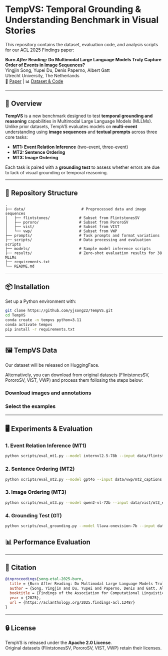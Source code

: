# TempVS: **Temp**oral Grounding & Understanding Benchmark in **V**isual **S**tories

This repository contains the dataset, evaluation code, and analysis scripts for our ACL 2025 Findings paper:

**Burn *After* Reading: Do Multimodal Large Language Models Truly Capture Order of Events in Image Sequences?**  
Yingjin Song, Yupei Du, Denis Paperno, Albert Gatt  
Utrecht University, The Netherlands  
📄 [Paper](https://aclanthology.org/2025.findings-acl.1248/) | 📊 [Dataset & Code](https://github.com/yjsong22/TempVS)

---

## 📌 Overview

**TempVS** is a new benchmark designed to test **temporal grounding and reasoning** capabilities in Multimodal Large Language Models (MLLMs). Unlike prior datasets, TempVS evaluates models on **multi-event** understanding using **image sequences** and **textual prompts** across three core tasks:

- **MT1: Event Relation Inference** (two-event, three-event)
- **MT2: Sentence Ordering**  
- **MT3: Image Ordering**  

Each task is paired with a **grounding test** to assess whether errors are due to lack of visual grounding or temporal reasoning.

---

## 📁 Repository Structure

```
.
├── data/                         # Preprocessed data and image sequences
│   ├── flintstones/             # Subset from FlintstonesSV
│   ├── pororo/                  # Subset from PororoSV
│   ├── vist/                    # Subset from VIST
│   └── vwp/                     # Subset from VWP
├── prompts/                     # Task prompts and format variations
├── scripts/                     # Data processing and evaluation scripts
├── models/                      # Sample model inference scripts
├── results/                     # Zero-shot evaluation results for 38 MLLMs
├── requirements.txt
└── README.md
```

---

## 📦 Installation

Set up a Python environment with:

```bash
git clone https://github.com/yjsong22/TempVS.git
cd TempVS
conda create -n tempvs python=3.11
conda activate tempvs
pip install -r requirements.txt
```

---

## 🖼️ TempVS Data

Our dataset will be released on HuggingFace.

Alternatively, you can download from original datasets (FlintstonesSV, PororoSV, VIST, VWP) and process them follosing the steps below:

### Download images and annotations

### Select the examples

---

## 🖥️ Experiments & Evaluation

### 1. **Event Relation Inference (MT1)**  
```bash
python scripts/eval_mt1.py --model internvl2.5-78b --input data/flintstones/mt1_samples.json
```

### 2. **Sentence Ordering (MT2)**  
```bash
python scripts/eval_mt2.py --model gpt4o --input data/vwp/mt2_captions.json
```

### 3. **Image Ordering (MT3)**  
```bash
python scripts/eval_mt3.py --model qwen2-vl-72b --input data/vist/mt3_events.json
```

### 4. **Grounding Test (GT)**  
```bash
python scripts/eval_grounding.py --model llava-onevision-7b --input data/pororo/grounding.json
```

## 📊 Performance Evaluation


---

## 📜 Citation

```bibtex
@inproceedings{song-etal-2025-burn,
  title = {Burn After Reading: Do Multimodal Large Language Models Truly Capture Order of Events in Image Sequences?},
  author = {Song, Yingjin and Du, Yupei and Paperno, Denis and Gatt, Albert},
  booktitle = {Findings of the Association for Computational Linguistics: ACL 2025},
  year = {2025},
  url = {https://aclanthology.org/2025.findings-acl.1248/}
}
```

---

## 🔒 License

TempVS is released under the **Apache 2.0 License**.  
Original datasets (FlintstonesSV, PororoSV, VIST, VWP) retain their licenses.

